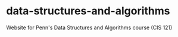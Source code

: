 # data-structures-and-algorithms
Website for Penn's Data Structures and Algorithms course (CIS 121)
